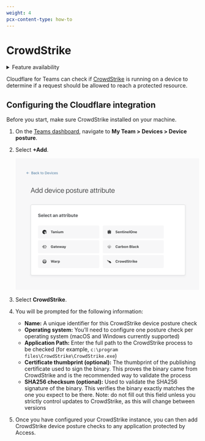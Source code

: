 ```yaml
---
weight: 4
pcx-content-type: how-to
---
```


# CrowdStrike

<details>
<summary>Feature availability</summary>
<div>

| Operating Systems | [WARP mode required](/connections/connect-devices/warp#warp-client-modes) | Minimum WARP version required    | [Teams plans](https://www.cloudflare.com/teams-pricing/) |
| ----------------- | ------------------------------------------------------------------------- | -------------------------------- | -------------------------------------------------------- |
| macOS, Windows    | WARP with Gateway                                                         | macOS: 1.4.27, Windows: 1.4.25.0 | All plans                                                |

</div>
</details>

Cloudflare for Teams can check if [CrowdStrike](https://www.crowdstrike.com/) is running on a device to determine if a request should be allowed to reach a protected resource.

## Configuring the Cloudflare integration

Before you start, make sure CrowdStrike installed on your machine.

1. On the [Teams dashboard](https://dash.teams.cloudflare.com), navigate to **My Team > Devices > Device posture**.

1. Select **+Add**.

   ![Device posture attributes](../../static/documentation/identity/devices/device-posture-partners.png)

1. Select **CrowdStrike**.

1. You will be prompted for the following information:

   - **Name:** A unique identifier for this CrowdStrike device posture check
   - **Operating system:** You’ll need to configure one posture check per operating system (macOS and Windows currently supported)
   - **Application Path:** Enter the full path to the CrowdStrike process to be checked (for example, `c:\program files\CrowdStrike\CrowdStrike.exe`)
   - **Certificate thumbprint (optional):** The thumbprint of the publishing certificate used to sign the binary. This proves the binary came from CrowdStrike and is the recommended way to validate the process
   - **SHA256 checksum (optional):** Used to validate the SHA256 signature of the binary. This verifies the binary exactly matches the one you expect to be there. Note: do not fill out this field unless you strictly control updates to CrowdStrike, as this will change between versions

1. Once you have configured your CrowdStrike instance, you can then add CrowdStrike device posture checks to any application protected by Access.
